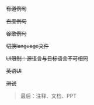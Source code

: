 ~~有道例句~~

~~百度例句~~

~~谷歌例句~~

~~切换language文件~~

~~UI限制：源语言与目标语言不可相同~~

~~英语UI~~

~~测试~~

> 最后：注释、文档、PPT